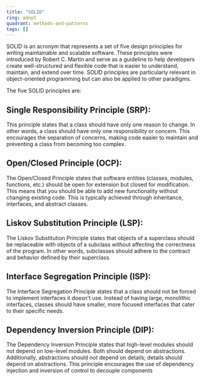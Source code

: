 ```yaml
---
title: "SOLID"
ring: adopt
quadrant: methods-and-patterns
tags: []
--- 
```

SOLID is an acronym that represents a set of five design principles for writing maintainable and scalable software. These principles were introduced by Robert C. Martin and serve as a guideline to help developers create well-structured and flexible code that is easier to understand, maintain, and extend over time. SOLID principles are particularly relevant in object-oriented programming but can also be applied to other paradigms.

The five SOLID principles are:

## Single Responsibility Principle (SRP):

This principle states that a class should have only one reason to change. In other words, a class should have only one responsibility or concern. This encourages the separation of concerns, making code easier to maintain and preventing a class from becoming too complex.

## Open/Closed Principle (OCP):

The Open/Closed Principle states that software entities (classes, modules, functions, etc.) should be open for extension but closed for modification. This means that you should be able to add new functionality without changing existing code. This is typically achieved through inheritance, interfaces, and abstract classes.

## Liskov Substitution Principle (LSP):

The Liskov Substitution Principle states that objects of a superclass should be replaceable with objects of a subclass without affecting the correctness of the program. In other words, subclasses should adhere to the contract and behavior defined by their superclass.

## Interface Segregation Principle (ISP):

The Interface Segregation Principle states that a class should not be forced to implement interfaces it doesn't use. Instead of having large, monolithic interfaces, classes should have smaller, more focused interfaces that cater to their specific needs.

## Dependency Inversion Principle (DIP):

The Dependency Inversion Principle states that high-level modules should not depend on low-level modules. Both should depend on abstractions. Additionally, abstractions should not depend on details; details should depend on abstractions. This principle encourages the use of dependency injection and inversion of control to decouple components
